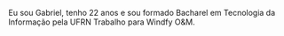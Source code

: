 Eu sou Gabriel, tenho 22 anos e sou formado Bacharel em Tecnologia da Informação pela UFRN
Trabalho para Windfy O&M.
